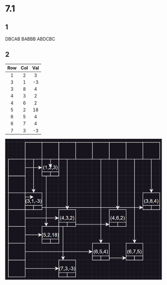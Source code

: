 # 7.1

## 1

DBCAB BABBB ABDCBC

## 2

| Row | Col | Val |
| :-: | :-: | :-: |
|  1  |  2  |  3  |
|  3  |  1  | -3  |
|  3  |  8  |  4  |
|  4  |  3  |  2  |
|  4  |  6  |  2  |
|  5  |  2  | 18  |
|  6  |  5  |  4  |
|  6  |  7  |  4  |
|  7  |  3  | -3  |

![image](szlb.png)
